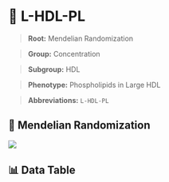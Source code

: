 # 🧪 L-HDL-PL

> **Root:** Mendelian Randomization

> **Group:** Concentration  

> **Subgroup:** HDL

> **Phenotype:** Phospholipids in Large HDL  

> **Abbreviations:** `L-HDL-PL`

## 🧬 Mendelian Randomization  

<img src="/MR/Figures/Inverse/L-HDL-PL.png"/>


## 📊 Data Table


<CsvTableMRI src="/MR/Data/Inverse/L-HDL-PL.csv"/>
